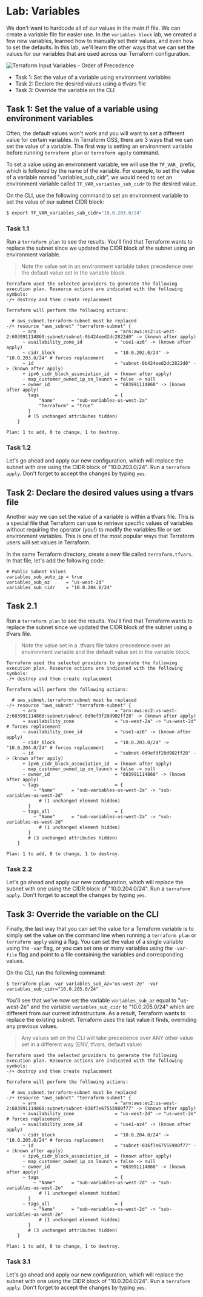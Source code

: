 # Lab: Variables

We don't want to hardcode all of our values in the main.tf file. We can create a variable file for easier use. In the `variables block` lab, we created a few new variables, learned how to manually set their values, and even how to set the defaults. In this lab, we'll learn the other ways that we can set the values for our variables that are used across our Terraform configuration.

![Terraform Input Variables - Order of Precedence](img/terraform-variable-presedence.png)

- Task 1: Set the value of a variable using environment variables
- Task 2: Declare the desired values using a tfvars file
- Task 3: Override the variable on the CLI

## Task 1: Set the value of a variable using environment variables

Often, the default values won't work and you will want to set a different value for certain variables. In Terraform OSS, there are 3 ways that we can set the value of a variable. The first way is setting an environment variable before running `terraform plan` or `terraform apply` command.

To set a value using an environment variable, we will use the `TF_VAR_` prefix, which is followed by the name of the variable. For example, to set the value of a variable named "variables_sub_cidr", we would need to set an environment variable called `TF_VAR_variables_sub_cidr` to the desired value.

On the CLI, use the following command to set an environment variable to set the value of our subnet CIDR block:

```bash
$ export TF_VAR_variables_sub_cidr="10.0.203.0/24"
```

### Task 1.1

Run a `terraform plan` to see the results. You'll find that Terraform wants to replace the subnet since we updated the CIDR block of the subnet using an environment variable.

> Note the value set in an environment variable takes precedence over the default value set in the variable block.

```text
Terraform used the selected providers to generate the following execution plan. Resource actions are indicated with the following symbols:
-/+ destroy and then create replacement

Terraform will perform the following actions:

  # aws_subnet.terraform-subnet must be replaced
-/+ resource "aws_subnet" "terraform-subnet" {
      ~ arn                             = "arn:aws:ec2:us-west-2:603991114860:subnet/subnet-0b424eed2dc2822d0" -> (known after apply)
      ~ availability_zone_id            = "use1-az6" -> (known after apply)
      ~ cidr_block                      = "10.0.202.0/24" -> "10.0.203.0/24" # forces replacement
      ~ id                              = "subnet-0b424eed2dc2822d0" -> (known after apply)
      + ipv6_cidr_block_association_id  = (known after apply)
      - map_customer_owned_ip_on_launch = false -> null
      ~ owner_id                        = "603991114860" -> (known after apply)
        tags                            = {
            "Name"      = "sub-variables-us-west-2a"
            "Terraform" = "true"
        }
        # (5 unchanged attributes hidden)
    }

Plan: 1 to add, 0 to change, 1 to destroy.
```

### Task 1.2

Let's go ahead and apply our new configuration, which will replace the subnet with one using the CIDR block of "10.0.203.0/24". Run a `terraform apply`. Don't forget to accept the changes by typing `yes`.

## Task 2: Declare the desired values using a tfvars file

Another way we can set the value of a variable is within a tfvars file. This is a special file that Terraform can use to retrieve specific values of variables without requiring the operator (you!) to modify the variables file or set environment variables. This is one of the most popular ways that Terraform users will set values in Terraform.

In the same Terraform directory, create a new file called `terraform.tfvars`. In that file, let's add the following code:

```hcl
# Public Subnet Values
variables_sub_auto_ip = true
variables_sub_az      = "us-west-2d"
variables_sub_cidr    = "10.0.204.0/24"
```

## Task 2.1

Run a `terraform plan` to see the results. You'll find that Terraform wants to replace the subnet since we updated the CIDR block of the subnet using a tfvars file.

> Note the value set in a .tfvars file takes precedence over an environment variable and the default value set in the variable block.

```text
Terraform used the selected providers to generate the following execution plan. Resource actions are indicated with the following symbols:
-/+ destroy and then create replacement

Terraform will perform the following actions:

  # aws_subnet.terraform-subnet must be replaced
-/+ resource "aws_subnet" "terraform-subnet" {
      ~ arn                             = "arn:aws:ec2:us-west-2:603991114860:subnet/subnet-0d9ef3f20d902ff28" -> (known after apply)
      ~ availability_zone               = "us-west-2a" -> "us-west-2d" # forces replacement
      ~ availability_zone_id            = "use1-az6" -> (known after apply)
      ~ cidr_block                      = "10.0.203.0/24" -> "10.0.204.0/24" # forces replacement
      ~ id                              = "subnet-0d9ef3f20d902ff28" -> (known after apply)
      + ipv6_cidr_block_association_id  = (known after apply)
      - map_customer_owned_ip_on_launch = false -> null
      ~ owner_id                        = "603991114860" -> (known after apply)
      ~ tags                            = {
          ~ "Name"      = "sub-variables-us-west-2a" -> "sub-variables-us-west-2d"
            # (1 unchanged element hidden)
        }
      ~ tags_all                        = {
          ~ "Name"      = "sub-variables-us-west-2a" -> "sub-variables-us-west-2d"
            # (1 unchanged element hidden)
        }
        # (3 unchanged attributes hidden)
    }

Plan: 1 to add, 0 to change, 1 to destroy.
```

### Task 2.2

Let's go ahead and apply our new configuration, which will replace the subnet with one using the CIDR block of "10.0.204.0/24". Run a `terraform apply`. Don't forget to accept the changes by typing `yes`.

## Task 3: Override the variable on the CLI

Finally, the last way that you can set the value for a Terraform variable is to simply set the value on the command line when running a `terraform plan` or `terraform apply` using a flag. You can set the value of a single variable using the `-var` flag, or you can set one or many variables using the `-var-file` flag and point to a file containing the variables and corresponding values.

On the CLI, run the following command:

```text
$ terraform plan -var variables_sub_az="us-west-2e" -var variables_sub_cidr="10.0.205.0/24"
```

You'll see that we've now set the variable `variables_sub_az` equal to "us-west-2e" and the variable `variables_sub_cidr` to "10.0.205.0/24" which are different from our current infrastructure. As a result, Terraform wants to replace the existing subnet. Terraform uses the last value it finds, overriding any previous values.

> Any values set on the CLI will take precedence over ANY other value set in a different way (ENV, tfvars, default value)

```text
Terraform used the selected providers to generate the following execution plan. Resource actions are indicated with the following symbols:
-/+ destroy and then create replacement

Terraform will perform the following actions:

  # aws_subnet.terraform-subnet must be replaced
-/+ resource "aws_subnet" "terraform-subnet" {
      ~ arn                             = "arn:aws:ec2:us-west-2:603991114860:subnet/subnet-036f7e67555980f77" -> (known after apply)
      ~ availability_zone               = "us-west-2d" -> "us-west-2e" # forces replacement
      ~ availability_zone_id            = "use1-az4" -> (known after apply)
      ~ cidr_block                      = "10.0.204.0/24" -> "10.0.205.0/24" # forces replacement
      ~ id                              = "subnet-036f7e67555980f77" -> (known after apply)
      + ipv6_cidr_block_association_id  = (known after apply)
      - map_customer_owned_ip_on_launch = false -> null
      ~ owner_id                        = "603991114860" -> (known after apply)
      ~ tags                            = {
          ~ "Name"      = "sub-variables-us-west-2d" -> "sub-variables-us-west-2e"
            # (1 unchanged element hidden)
        }
      ~ tags_all                        = {
          ~ "Name"      = "sub-variables-us-west-2d" -> "sub-variables-us-west-2e"
            # (1 unchanged element hidden)
        }
        # (3 unchanged attributes hidden)
    }

Plan: 1 to add, 0 to change, 1 to destroy.
```

### Task 3.1

Let's go ahead and apply our new configuration, which will replace the subnet with one using the CIDR block of "10.0.204.0/24". Run a `terraform apply`. Don't forget to accept the changes by typing `yes`.
